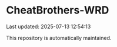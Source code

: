 # CheatBrothers-WRD

Last updated: 2025-07-13 12:54:13

This repository is automatically maintained.
